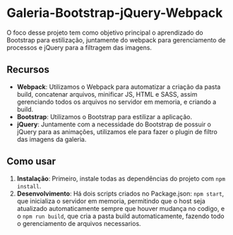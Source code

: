 # Galeria-Bootstrap-jQuery-Webpack
 O foco desse projeto tem como objetivo principal o aprendizado do Bootstrap para estilização, juntamente do webpack para gerenciamento de processos e jQuery para a filtragem das imagens.

 ## Recursos
 
 - **Webpack**: Utilizamos o Webpack para automatizar a criação da pasta build, concatenar arquivos, minificar JS, HTML e SASS, assim gerenciando todos os arquivos no servidor em memoria, e criando a build.
 - **Bootstrap**: Utilizamos o Bootstrap para estilizar a aplicação.
 - **jQuery**: Juntamente com a necessidade do Bootstrap de possuir o jQuery para as animações, utilizamos ele para fazer o plugin de filtro das imagens da galeria.

## Como usar

1. **Instalação**: Primeiro, instale todas as dependências do projeto com `npm install`.
2. **Desenvolvimento**: Há dois scripts criados no Package.json: `npm start`, que inicializa o servidor em memoria, permitindo que o host seja atualizado automaticamente sempre que houver mudança no codigo, e o `npm run build`, que cria a pasta build automaticamente, fazendo todo o gerenciamento de arquivos necessarios.


